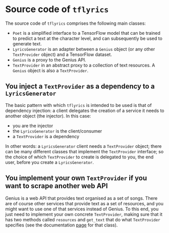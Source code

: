 # Source code of `tflyrics`

The source code of `tflyrics` comprises the following main classes:

* `Poet` is a simplified interface to a TensorFlow model that can be trained
to predict a text at the character level, and can subsequently be used to
generate text.
* `LyricsGenerator` is an adapter between a `Genius` object (or any other
`TextProvider` object) and a TensorFlow dataset.
* `Genius` is a proxy to the Genius API.
* `TextProvider` in an abstract proxy to a collection of text resources.
A `Genius` object is also a `TextProvider`.

## You inject a `TextProvider` as a dependency to a `LyricsGenerator`

The basic pattern with which `tflyrics` is intended to be used is that of
dependency injection: a client delegates the creation of a service it needs
to another object (the injector). In this case:

* you are the injector
* the `LyricsGenerator` is the client/consumer
* a `TextProvider` is a dependency

In other words: a `LyricsGenerator` client needs a `TextProvider` object; there
can be many different classes that implement the `TextProvider` interface; so
the choice of which `TextProvider` to create is delegated to you, the end user,
before you create a `LyricsGenerator`.

## You implement your own `TextProvider` if you want to scrape another web API

Genius is a web API that provides text organised as a set of songs. There are
of course other services that provide text as a set of resources, and you might
want to use one of that services instead of Genius. To this end, you just need
to implement your own concrete `TextProvider`, making sure that it has two
methods called `resources` and `get_text` that do what `TextProvider`
specifies (see the documentation
[page](https://ggiuffre.github.io/tf-lyrics/reference/textprovider.html)
for that class).
